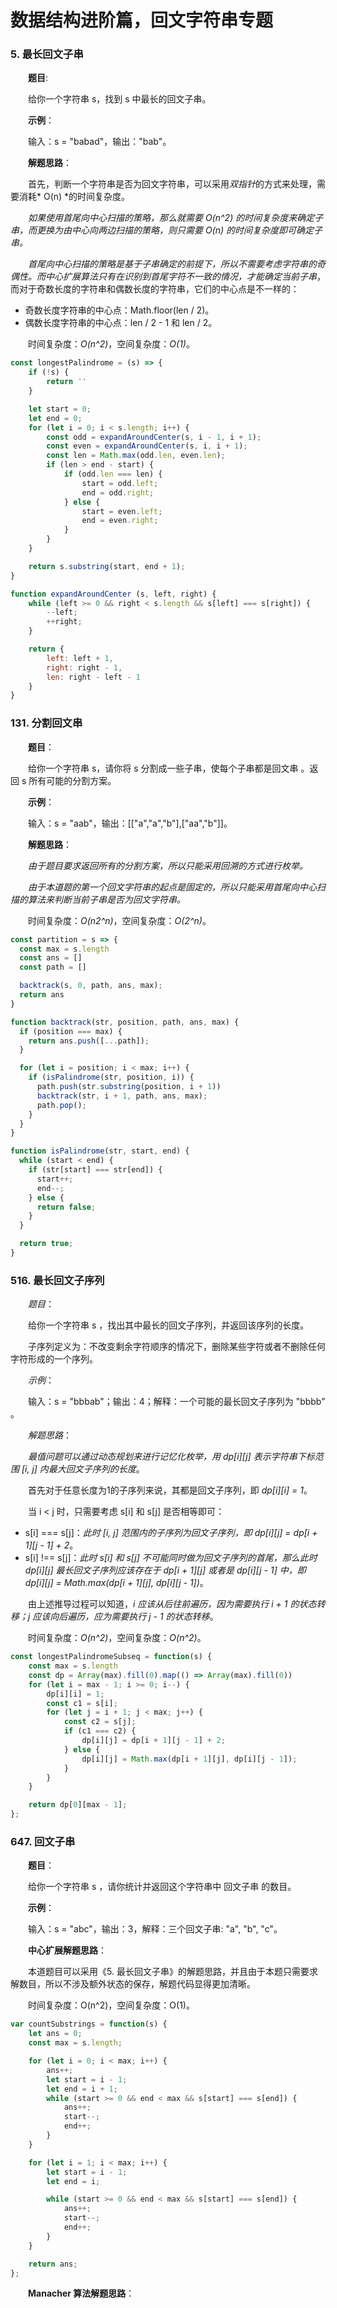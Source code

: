 # 数据结构进阶篇，回文字符串专题

### 5. 最长回文子串

&emsp;&emsp;**题目**:

&emsp;&emsp;给你一个字符串 s，找到 s 中最长的回文子串。

&emsp;&emsp;**示例**：

&emsp;&emsp;输入：s = "babad"，输出："bab"。

&emsp;&emsp;**解题思路**：

&emsp;&emsp;首先，判断一个字符串是否为回文字符串，可以采用*双指针*的方式来处理，需要消耗* O(n) *的时间复杂度。

&emsp;&emsp;*如果使用首尾向中心扫描的策略，那么就需要 O(n^2) 的时间复杂度来确定子串，而更换为由中心向两边扫描的策略，则只需要 O(n) 的时间复杂度即可确定子串。*

&emsp;&emsp;*首尾向中心扫描的策略是基于子串确定的前提下，所以不需要考虑字符串的奇偶性。而中心扩展算法只有在识别到首尾字符不一致的情况，才能确定当前子串*，而对于奇数长度的字符串和偶数长度的字符串，它们的中心点是不一样的：

- 奇数长度字符串的中心点：Math.floor(len / 2)。
- 偶数长度字符串的中心点：len / 2 - 1 和 len / 2。

&emsp;&emsp;时间复杂度：*O(n^2)*，空间复杂度：*O(1)*。

```JavaScript
const longestPalindrome = (s) => {
    if (!s) {
        return ''
    }

    let start = 0;
    let end = 0;
    for (let i = 0; i < s.length; i++) {
        const odd = expandAroundCenter(s, i - 1, i + 1);
        const even = expandAroundCenter(s, i, i + 1);
        const len = Math.max(odd.len, even.len);
        if (len > end - start) {
            if (odd.len === len) {
                start = odd.left;
                end = odd.right;
            } else {
                start = even.left;
                end = even.right;
            }
        }
    }

    return s.substring(start, end + 1);
}

function expandAroundCenter (s, left, right) {
    while (left >= 0 && right < s.length && s[left] === s[right]) {
        --left;
        ++right;
    }

    return {
        left: left + 1,
        right: right - 1,
        len: right - left - 1
    }
}
```

### 131. 分割回文串

&emsp;&emsp;**题目**：

&emsp;&emsp;给你一个字符串 s，请你将 s 分割成一些子串，使每个子串都是回文串 。返回 s 所有可能的分割方案。

&emsp;&emsp;**示例**：

&emsp;&emsp;输入：s = "aab"，输出：[["a","a","b"],["aa","b"]]。

&emsp;&emsp;**解题思路**：

&emsp;&emsp;*由于题目要求返回所有的分割方案，所以只能采用回溯的方式进行枚举。*

&emsp;&emsp;*由于本道题的第一个回文字符串的起点是固定的，所以只能采用首尾向中心扫描的算法来判断当前子串是否为回文字符串。*

&emsp;&emsp;时间复杂度：*O(n2^n)*，空间复杂度：*O(2^n)*。

```JavaScript
const partition = s => {
  const max = s.length
  const ans = []
  const path = []

  backtrack(s, 0, path, ans, max);
  return ans
}

function backtrack(str, position, path, ans, max) {
  if (position === max) {
    return ans.push([...path]);
  }

  for (let i = position; i < max; i++) {
    if (isPalindrome(str, position, i)) {
      path.push(str.substring(position, i + 1))
      backtrack(str, i + 1, path, ans, max);
      path.pop();
    } 
  }
}

function isPalindrome(str, start, end) {
  while (start < end) {
    if (str[start] === str[end]) {
      start++;
      end--;
    } else {
      return false;
    }
  }

  return true;
}
```

### 516. 最长回文子序列

&emsp;&emsp;*题目*：

&emsp;&emsp;给你一个字符串 s ，找出其中最长的回文子序列，并返回该序列的长度。

&emsp;&emsp;子序列定义为：不改变剩余字符顺序的情况下，删除某些字符或者不删除任何字符形成的一个序列。

&emsp;&emsp;*示例*：

&emsp;&emsp;输入：s = "bbbab"；输出：4；解释：一个可能的最长回文子序列为 "bbbb" 。

&emsp;&emsp;*解题思路*：

&emsp;&emsp;*最值问题可以通过动态规划来进行记忆化枚举，用 dp[i][j] 表示字符串下标范围 [i, j] 内最大回文子序列的长度*。

&emsp;&emsp;首先对于任意长度为1的子序列来说，其都是回文子序列，即 *dp[i][i] = 1*。

&emsp;&emsp;当 i < j 时，只需要考虑 s[i] 和 s[j] 是否相等即可：

- s[i] === s[j]：*此时 [i, j] 范围内的子序列为回文子序列，即 dp[i][j] = dp[i + 1][j - 1] + 2*。
- s[i] !== s[j]：*此时 s[i] 和 s[j] 不可能同时做为回文子序列的首尾，那么此时 dp[i][j] 最长回文子序列应该存在于 dp[i + 1][j] 或者是 dp[i][j - 1] 中，即 dp[i][j] = Math.max(dp[i + 1][j], dp[i][j - 1])*。

&emsp;&emsp;由上述推导过程可以知道，*i 应该从后往前遍历，因为需要执行 i + 1 的状态转移；j 应该向后遍历，应为需要执行 j - 1 的状态转移*。

&emsp;&emsp;时间复杂度：*O(n^2)*，空间复杂度：*O(n^2)*。

```JavaScript
const longestPalindromeSubseq = function(s) {
    const max = s.length
    const dp = Array(max).fill(0).map(() => Array(max).fill(0))
    for (let i = max - 1; i >= 0; i--) {
        dp[i][i] = 1;
        const c1 = s[i];
        for (let j = i + 1; j < max; j++) {
            const c2 = s[j];
            if (c1 === c2) {
                dp[i][j] = dp[i + 1][j - 1] + 2;
            } else {
                dp[i][j] = Math.max(dp[i + 1][j], dp[i][j - 1]);
            }
        }
    }

    return dp[0][max - 1];
};
```

### 647. 回文子串

&emsp;&emsp;**题目**：

&emsp;&emsp;给你一个字符串 s ，请你统计并返回这个字符串中 回文子串 的数目。

&emsp;&emsp;**示例**：

&emsp;&emsp;输入：s = "abc"，输出：3，解释：三个回文子串: "a", "b", "c"。

&emsp;&emsp;**中心扩展解题思路**：

&emsp;&emsp;本道题目可以采用《5. 最长回文子串》的解题思路，并且由于本题只需要求解数目，所以不涉及额外状态的保存，解题代码显得更加清晰。

&emsp;&emsp;时间复杂度：O(n^2)，空间复杂度：O(1)。

```JavaScript
var countSubstrings = function(s) {
    let ans = 0;
    const max = s.length;

    for (let i = 0; i < max; i++) {
        ans++;
        let start = i - 1;
        let end = i + 1;
        while (start >= 0 && end < max && s[start] === s[end]) {
            ans++;
            start--;
            end++;
        }
    }

    for (let i = 1; i < max; i++) {
        let start = i - 1;
        let end = i;

        while (start >= 0 && end < max && s[start] === s[end]) {
            ans++;
            start--;
            end++;
        }
    }

    return ans;
};
```

&emsp;&emsp;**Manacher 算法解题思路**：

&emsp;&emsp;

